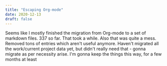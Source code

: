 ```yaml
---
title: "Escaping Org-mode"
date: 2020-12-13
draft: false
---
```


Seems like I mostly finished the migration from Org-mode to a set of markdown files. 337 so far. That took a while. 
Also that was quite a mess. Removed tons of entries which aren't useful anymore.
Haven't migrated all the work/current project data yet, but didn't really need that - gonna migrate as per necessity arise.
I'm gonna keep the things this way, for a few months at least